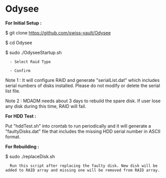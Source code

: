 # Odysee

**For Initial Setup :**

$ git clone https://github.com/swiss-vault/Odysee

$ cd Odysee

$ sudo ./OdyseeStartup.sh

      - Select Raid Type

      - Confirm

Note 1 : It will configure RAID and generate "serialList.dat" which includes serial numbers of disks installed. Please do not modify or delete the serial list file.

Note 2 : MDADM needs about 3 days to rebuild the spare disk. If user lose any disk during this time, RAID will fail.


**For HDD Test :**

Put "hddTest.sh" into crontab to run periodically and it will generate a "faultyDisks.dat" file that includes the missing HDD serial number in ASCII format.


**For Rebuilding :**

$ sudo ./replaceDisk.sh

      Run this script after replacing the faulty disk. New disk will be added to RAID array and missing one will be removed from RAID array.
